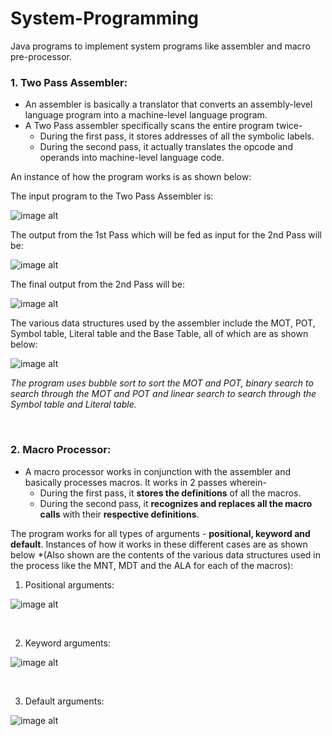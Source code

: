 # System-Programming
Java programs to implement system programs like assembler and macro pre-processor.

### 1. Two Pass Assembler:
* An assembler is basically a translator that converts an assembly-level language program into a machine-level language program.
* A Two Pass assembler specifically scans the entire program twice- 
  * During the first pass, it stores addresses of all the symbolic labels.
  * During the second pass, it actually translates the opcode and operands into machine-level language code.
  
An instance of how the program works is as shown below:

The input program to the Two Pass Assembler is:

![image alt](https://github.com/shamilee05/System-Programming/blob/master/2-Pass%20Assembler/Input%20to%20Pass%201.png)

The output from the 1st Pass which will be fed as input for the 2nd Pass will be:

![image alt](https://github.com/shamilee05/System-Programming/blob/master/2-Pass%20Assembler/Input%20to%20Pass%202.png)

The final output from the 2nd Pass will be:

![image alt](https://github.com/shamilee05/System-Programming/blob/master/2-Pass%20Assembler/Output.png)

The various data structures used by the assembler include the MOT, POT, Symbol table, Literal table and the Base Table, all of 
which are as shown below:

![image alt](https://github.com/shamilee05/System-Programming/blob/master/2-Pass%20Assembler/Assembler.png)

*The program uses bubble sort to sort the MOT and POT, binary search to search through the MOT and POT and linear search to search through the Symbol table and Literal table.*

<br>

### 2. Macro Processor:
* A macro processor works in conjunction with the assembler and basically processes macros. It works in 2 passes wherein-
  * During the first pass, it **stores the definitions** of all the macros.
  * During the second pass, it **recognizes and replaces all the macro calls** with their **respective definitions**.
 
The program works for all types of arguments - **positional, keyword and default**. Instances of how it works in these different cases are as shown below *(Also shown are the contents of the various data structures used in the process like the MNT, MDT and the ALA for each of the macros):

 1. Positional arguments:
 
 ![image alt]( https://github.com/shamilee05/System-Programming/blob/master/Macro%20Pre-processor/Positional.png)
 
 <br>
 
 2. Keyword arguments:
 
 ![image alt]( https://github.com/shamilee05/System-Programming/blob/master/Macro%20Pre-processor/Keyword.png)
 
 <br>
 
 3. Default arguments:
 
 ![image alt]( https://github.com/shamilee05/System-Programming/blob/master/Macro%20Pre-processor/Default.png)

 
 
